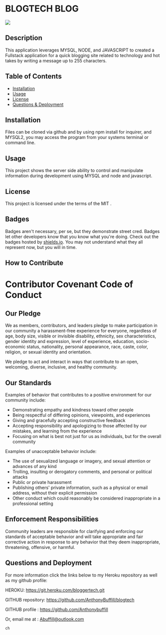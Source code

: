 # BLOGTECH BLOG
 ![](https://img.shields.io/badge/javascript-MIT-blue)

## Description
   
  This application leverages MYSQL, NODE, and JAVASCRIPT to created a Fullstack application for a quick blogging site related to technology and hot takes by writing a message up to 255 characters. 


## Table of Contents 

- [Installation](#installation)
- [Usage](#usage)
- [License](#license)
- [Questions & Deployment](#questions)


## Installation

  Files can be cloned via github and by using npm install for inquirer, and MYSQL2, you may access the program from your systems terminal or command line.



## Usage

 This project shows the server side ability to control and manipulate information during development using MYSQL and node and javascript.

## License

This project is licensed under the terms of the MIT .



## Badges

Badges aren't necessary, per se, but they demonstrate street cred. Badges let other developers know that you know what you're doing. Check out the badges hosted by [shields.io](https://shields.io/). You may not understand what they all represent now, but you will in time.

## How to Contribute

# Contributor Covenant Code of Conduct

## Our Pledge

We as members, contributors, and leaders pledge to make participation in our
community a harassment-free experience for everyone, regardless of age, body
size, visible or invisible disability, ethnicity, sex characteristics, gender
identity and expression, level of experience, education, socio-economic status,
nationality, personal appearance, race, caste, color, religion, or sexual
identity and orientation.

We pledge to act and interact in ways that contribute to an open, welcoming,
diverse, inclusive, and healthy community.

## Our Standards

Examples of behavior that contributes to a positive environment for our
community include:

* Demonstrating empathy and kindness toward other people
* Being respectful of differing opinions, viewpoints, and experiences
* Giving and gracefully accepting constructive feedback
* Accepting responsibility and apologizing to those affected by our mistakes,
  and learning from the experience
* Focusing on what is best not just for us as individuals, but for the overall
  community

Examples of unacceptable behavior include:

* The use of sexualized language or imagery, and sexual attention or advances of
  any kind
* Trolling, insulting or derogatory comments, and personal or political attacks
* Public or private harassment
* Publishing others' private information, such as a physical or email address,
  without their explicit permission
* Other conduct which could reasonably be considered inappropriate in a
  professional setting

## Enforcement Responsibilities

Community leaders are responsible for clarifying and enforcing our standards of
acceptable behavior and will take appropriate and fair corrective action in
response to any behavior that they deem inappropriate, threatening, offensive,
or harmful.

## Questions and Deployment


For more information click the links below to my Heroku repository as well as my github profile:

HEROKU:  https://git.heroku.com/bloggertech.git

GITHUB repository: https://github.com/AnthonyBuffill/blogtech

GITHUB profile : https://github.com/Anthonybuffill  

Or, email me at : Abuffill@outlook.com








    ch